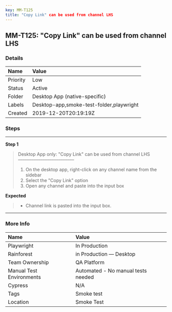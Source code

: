 ```yaml
---
key: MM-T125
title: "Copy Link" can be used from channel LHS
---
```


## MM-T125: "Copy Link" can be used from channel LHS

### Details

| Name     | Value                                    |
| :------- | :--------------------------------------- |
| Priority | Low                                      |
| Status   | Active                                   |
| Folder   | Desktop App (native-specific)            |
| Labels   | Desktop-app,smoke-test-folder,playwright |
| Created  | 2019-12-20T20:19:19Z                     |

### Steps

<hr/>

**Step 1**

> <article>Desktop App only: "Copy Link" can be used from channel LHS<br>–––––––––––––––––––––––––<ol><li>On the desktop app, right-click on any channel name from the sidebar</li><li> Select the "Copy Link" option</li><li>Open any channel and paste into the input box</li></ol></article>

**Expected**

> <article><ul><li>Channel link is pasted into the input box.</li></ul></article>

<hr/>

### More Info

| Name                     | Value                              |
| :----------------------- | :--------------------------------- |
| Playwright               | In Production                      |
| Rainforest               | in Production — Desktop            |
| Team Ownership           | QA Platform                        |
| Manual Test Environments | Automated - No manual tests needed |
| Cypress                  | N/A                                |
| Tags                     | Smoke test                         |
| Location                 | Smoke Test                         |
